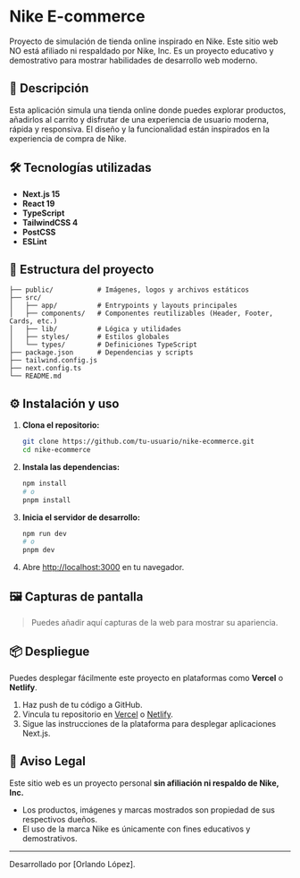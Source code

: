 # Nike E-commerce

Proyecto de simulación de tienda online inspirado en Nike. Este sitio web NO está afiliado ni respaldado por Nike, Inc. Es un proyecto educativo y demostrativo para mostrar habilidades de desarrollo web moderno.

## 🚀 Descripción

Esta aplicación simula una tienda online donde puedes explorar productos, añadirlos al carrito y disfrutar de una experiencia de usuario moderna, rápida y responsiva. El diseño y la funcionalidad están inspirados en la experiencia de compra de Nike.

## 🛠️ Tecnologías utilizadas

- **Next.js 15**
- **React 19**
- **TypeScript**
- **TailwindCSS 4**
- **PostCSS**
- **ESLint**

## 📂 Estructura del proyecto

```
├── public/           # Imágenes, logos y archivos estáticos
├── src/
│   ├── app/          # Entrypoints y layouts principales
│   ├── components/   # Componentes reutilizables (Header, Footer, Cards, etc.)
│   ├── lib/          # Lógica y utilidades
│   ├── styles/       # Estilos globales
│   └── types/        # Definiciones TypeScript
├── package.json      # Dependencias y scripts
├── tailwind.config.js
├── next.config.ts
└── README.md
```

## ⚙️ Instalación y uso

1. **Clona el repositorio:**
   ```bash
   git clone https://github.com/tu-usuario/nike-ecommerce.git
   cd nike-ecommerce
   ```
2. **Instala las dependencias:**
   ```bash
   npm install
   # o
   pnpm install
   ```
3. **Inicia el servidor de desarrollo:**
   ```bash
   npm run dev
   # o
   pnpm dev
   ```
4. Abre [http://localhost:3000](http://localhost:3000) en tu navegador.

## 🖼️ Capturas de pantalla

> Puedes añadir aquí capturas de la web para mostrar su apariencia.

## 📦 Despliegue

Puedes desplegar fácilmente este proyecto en plataformas como **Vercel** o **Netlify**.

1. Haz push de tu código a GitHub.
2. Vincula tu repositorio en [Vercel](https://vercel.com/) o [Netlify](https://www.netlify.com/).
3. Sigue las instrucciones de la plataforma para desplegar aplicaciones Next.js.

## 📝 Aviso Legal

Este sitio web es un proyecto personal **sin afiliación ni respaldo de Nike, Inc.**

- Los productos, imágenes y marcas mostrados son propiedad de sus respectivos dueños.
- El uso de la marca Nike es únicamente con fines educativos y demostrativos.

---

Desarrollado por [Orlando López].
